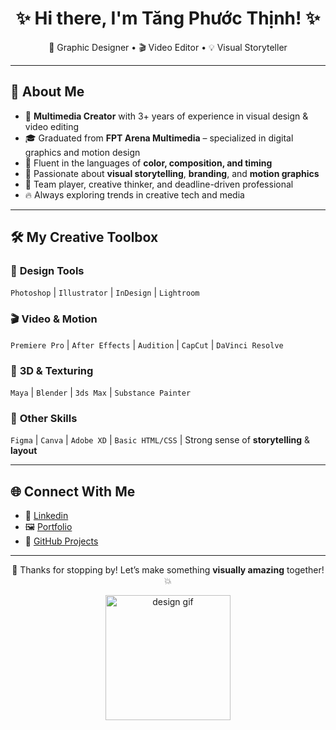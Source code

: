 <h1 align="center">✨ Hi there, I'm Tăng Phước Thịnh! ✨</h1>

<p align="center">
  🎨 Graphic Designer • 🎬 Video Editor • 💡 Visual Storyteller
</p>

---

## 🚀 About Me

- 🌟 **Multimedia Creator** with 3+ years of experience in visual design & video editing  
- 🎓 Graduated from **FPT Arena Multimedia** – specialized in digital graphics and motion design  
- 💬 Fluent in the languages of **color, composition, and timing**  
- 🧠 Passionate about **visual storytelling**, **branding**, and **motion graphics**  
- 🤝 Team player, creative thinker, and deadline-driven professional  
- 🔥 Always exploring trends in creative tech and media

---

## 🛠️ My Creative Toolbox

### 🎨 **Design Tools**  
`Photoshop` | `Illustrator` | `InDesign` | `Lightroom`

### 🎬 **Video & Motion**  
`Premiere Pro` | `After Effects` | `Audition` | `CapCut` | `DaVinci Resolve`

### 🧱 **3D & Texturing**  
`Maya` | `Blender` | `3ds Max` | `Substance Painter`

### 🧩 **Other Skills**  
`Figma` | `Canva` | `Adobe XD` | `Basic HTML/CSS` | Strong sense of **storytelling** & **layout**

---

## 🌐 Connect With Me

- 🔗 <a href="https://www.linkedin.com/in/pthinhtang2608/?utm_source=share&utm_campaign=share_via&utm_content=profile&utm_medium=android_app" color="#000" target="_blank">Linkedin</a>
- 🖼️ [Portfolio](https://drive.google.com/file/d/13i7qeW8CmI2lvW2b57vDzIC6ZVLlmUfV/view?usp=sharing)
- 🧰 [GitHub Projects](#)

---

<p align="center">
  💌 Thanks for stopping by! Let’s make something <strong>visually amazing</strong> together! 💥
</p>

<p align="center">
  <img src="https://img1.picmix.com/output/stamp/normal/0/3/5/7/1527530_dae1c.gif" width="200" alt="design gif">
</p>
